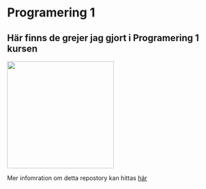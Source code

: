 # Programering 1
## Här finns de grejer jag gjort i Programering 1 kursen

<img src="https://preview.redd.it/4tcvi9zma8q31.jpg?auto=webp&s=aa913a9d60eff0aa3d8d3269ee4b50ea4e26322c" width="250"/>

Mer infomration om detta repostory kan hittas [här](https://www.youtube.com/watch?v=dQw4w9WgXcQ)